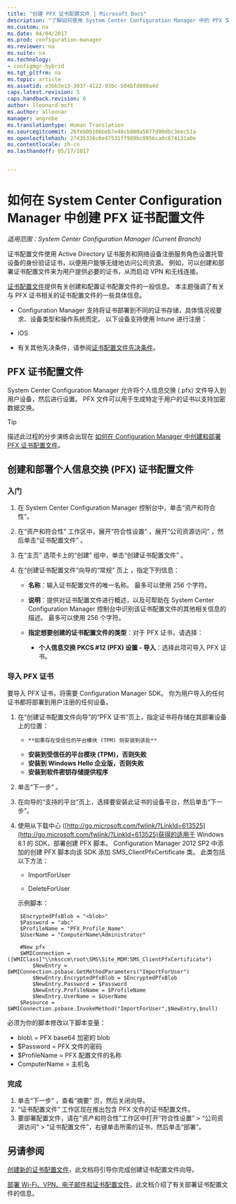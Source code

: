```yaml
---
title: "创建 PFX 证书配置文件 | Microsoft Docs"
description: "了解如何使用 System Center Configuration Manager 中的 PFX 文件生成支持加密数据交换的用户特定证书。"
ms.custom: na
ms.date: 04/04/2017
ms.prod: configuration-manager
ms.reviewer: na
ms.suite: na
ms.technology:
- configmgr-hybrid
ms.tgt_pltfrm: na
ms.topic: article
ms.assetid: e3bb3e13-3037-4122-93bc-504bfd080a4d
caps.latest.revision: 5
caps.handback.revision: 0
author: lleonard-msft
ms.author: alleonar
manager: angrobe
ms.translationtype: Human Translation
ms.sourcegitcommit: 26feb0b166beb7e48cb800a5077d00dbc3eec51a
ms.openlocfilehash: 27435316c6e47531ff989bc8956ca0c874131a0e
ms.contentlocale: zh-cn
ms.lasthandoff: 05/17/2017


---
```

# <a name="how-to-create-pfx-certificate-profiles-in-system-center-configuration-manager"></a>如何在 System Center Configuration Manager 中创建 PFX 证书配置文件

*适用范围：System Center Configuration Manager (Current Branch)*

证书配置文件使用 Active Directory 证书服务和网络设备注册服务角色设置托管设备的身份验证证书，以便用户能够无缝地访问公司资源。 例如，可以创建和部署证书配置文件来为用户提供必要的证书，从而启动 VPN 和无线连接。

[证书配置文件](../../protect/deploy-use/introduction-to-certificate-profiles.md)提供有关创建和配置证书配置文件的一般信息。 本主题强调了有关与 PFX 证书相关的证书配置文件的一些具体信息。

-  Configuration Manager 支持将证书部署到不同的证书存储，具体情况视要求、设备类型和操作系统而定。 以下设备支持使用 Intune 进行注册：

 -   iOS  

- 有关其他先决条件，请参阅[证书配置文件先决条件](../../protect/plan-design/prerequisites-for-certificate-profiles.md)。

## <a name="pfx-certificate-profiles"></a>PFX 证书配置文件
System Center Configuration Manager 允许将个人信息交换 (.pfx) 文件导入到用户设备，然后进行设置。 PFX 文件可以用于生成特定于用户的证书以支持加密数据交换。

> [!TIP]  
>  描述此过程的分步演练会出现在 [如何在 Configuration Manager 中创建和部署 PFX 证书配置文件](http://blogs.technet.com/b/karanrustagi/archive/2015/09/01/how-to-create-and-deploy-pfx-certificate-profiles-in-configuration-manager.aspx)。  

## <a name="create-and-deploy-a-personal-information-exchange-pfx-certificate-profile"></a>创建和部署个人信息交换 (PFX) 证书配置文件  

### <a name="get-started"></a>入门

1.  在 System Center Configuration Manager 控制台中，单击“资产和符合性”。  

2.  在“资产和符合性”  工作区中，展开“符合性设置” ，展开“公司资源访问” ，然后单击“证书配置文件” 。  

3.  在“主页”  选项卡上的“创建”  组中，单击“创建证书配置文件” 。

4.  在“创建证书配置文件”向导的“常规”  页上  ，指定下列信息：  

    -   **名称**：输入证书配置文件的唯一名称。 最多可以使用 256 个字符。  

    -   **说明**：提供对证书配置文件进行概述，以及可帮助在 System Center Configuration Manager 控制台中识别该证书配置文件的其他相关信息的描述。 最多可以使用 256 个字符。  

    -   **指定想要创建的证书配置文件的类型**：对于 PFX 证书，请选择：  

        -   **个人信息交换 PKCS #12 (PFX) 设置 - 导入**：选择此项可导入 PFX 证书。  
       

### <a name="import-a-pfx-certificate"></a>导入 PFX 证书

要导入 PFX 证书，将需要 Configuration Manager SDK。 你为用户导入的任何证书都将部署到用户注册的任何设备。

1. 在“创建证书配置文件向导”的“PFX 证书”页上，指定证书将存储在其部署设备上的位置：
    -     **如果存在受信任的平台模块 (TPM) 则安装到该处**  
    -   **安装到受信任的平台模块 (TPM)，否则失败** 
    -   **安装到 Windows Hello 企业版，否则失败** 
    -   **安装到软件密钥存储提供程序** 
2. 单击“下一步” 。 
3. 在向导的“支持的平台”页上，选择要安装此证书的设备平台，然后单击“下一步”。
4. 使用从下载中心 ([http://go.microsoft.com/fwlink/?LinkId=613525](http://go.microsoft.com/fwlink/?LinkId=613525)获得的适用于 Windows 8.1 的 SDK，部署创建 PFX 脚本。 Configuration Manager 2012 SP2 中添加的创建 PFX 脚本向该 SDK 添加 SMS_ClientPfxCertificate 类。 此类包括以下方法：  

    -   ImportForUser  

    -   DeleteForUser  

     示例脚本：  

```  
    $EncryptedPfxBlob = "<blob>"  
    $Password = "abc"  
    $ProfileName = "PFX_Profile_Name"  
    $UserName = "ComputerName\Administrator"  

    #New pfx  
    $WMIConnection = ([WMIClass]"\\nksccm\root\SMS\Site_MDM:SMS_ClientPfxCertificate")  
        $NewEntry = $WMIConnection.psbase.GetMethodParameters("ImportForUser")  
        $NewEntry.EncryptedPfxBlob = $EncryptedPfxBlob  
        $NewEntry.Password = $Password  
        $NewEntry.ProfileName = $ProfileName  
        $NewEntry.UserName = $UserName  
    $Resource = $WMIConnection.psbase.InvokeMethod("ImportForUser",$NewEntry,$null)  

```  

必须为你的脚本修改以下脚本变量：  

   -   blob\ = PFX base64 加密的 blob  
   -   $Password = PFX 文件的密码  
   -   $ProfileName = PFX 配置文件的名称  
   -   ComputerName = 主机名   



### <a name="finish-up"></a>完成

1.  单击“下一步” ，查看“摘要”  页，然后关闭向导。  
2.  “证书配置文件”  工作区现在推出包含 PFX 文件的证书配置文件。 
3.  要部署配置文件，请在“资产和符合性”工作区中打开“符合性设置”  > “公司资源访问” > “证书配置文件”，右键单击所需的证书，然后单击“部署”。 



## <a name="see-also"></a>另请参阅
[创建新的证书配置文件](../../protect/deploy-use/create-certificate-profiles.md#create-a-new-certificate-profile)，此文档将引导你完成创建证书配置文件向导。

[部署 Wi-Fi、VPN、电子邮件和证书配置文件](../../protect/deploy-use/deploy-wifi-vpn-email-cert-profiles.md)，此文档介绍了有关部署证书配置文件的信息。
